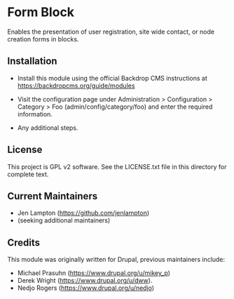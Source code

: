 Form Block
======================

Enables the presentation of user registration, site wide contact, or node creation forms in blocks.

Installation
------------

- Install this module using the official Backdrop CMS instructions at
  https://backdropcms.org/guide/modules

- Visit the configuration page under Administration > Configuration > Category >
  Foo (admin/config/category/foo) and enter the required information.

- Any additional steps.

License
-------

This project is GPL v2 software. See the LICENSE.txt file in this directory for
complete text.

Current Maintainers
-------------------

- Jen Lampton (https://github.com/jenlampton)
- (seeking additional maintainers)

Credits
-------

This module was originally written for Drupal, previous maintainers include:
* Michael Prasuhn (https://www.drupal.org/u/mikey_p)
* Derek Wright (https://www.drupal.org/u/dww).
* Nedjo Rogers (https://www.drupal.org/u/nedjo)
